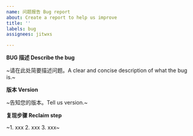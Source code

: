 ```yaml
---
name: 问题报告 Bug report
about: Create a report to help us improve
title: ''
labels: bug
assignees: jitwxs

---
```


**BUG 描述 Describe the bug**

~请在此处简要描述问题。A clear and concise description of what the bug is.~

**版本 Version**

~告知您的版本。Tell us version.~

**复现步骤 Reclaim step**

~1. xxx
2. xxx
3. xxx~
